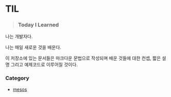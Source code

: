 # TIL
> ### Today I Learned

나는 개발자다.

나는 매일 새로운 것을 배운다.

이 저장소에 있는 문서들은 마크다운 문법으로 작성되며 배운 것들에 대한 컨셉, 짧은 설명 그리고 예제코드로 이루어질 것이다.


### Category
* [mesos](./mesos/README.md)
